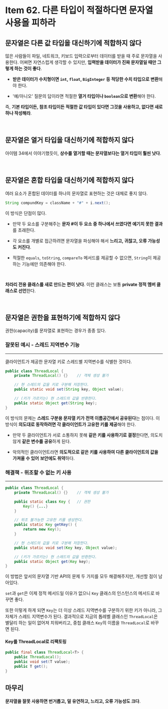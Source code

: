 # Item 62. 다른 타입이 적절하다면 문자열 사용을 피하라

## 문자열은 다른 값 타입을 대신하기에 적합하지 않다

많은 사람들이 파일, 네트워크, 키보드 입력으로부터 데이터를 받을 때 주로 문자열을 사용한다. 어쩌면 자연스럽게 생각할 수 있지만, **입력받을 데이터가 진짜 문자열일 때만 그렇게 하는 것이 좋다**.

- **받은 데이터가 수치형이면 `int`, `float`, `BigInteger` 등 적당한 수치 타입으로 변환**해야 한다.

- '예/아니오' 질문의 답이라면 적절한 **열거 타입이나 `boolean`으로 변환**해야 한다.

즉, **기본 타입이든, 참조 타입이든 적절한 값 타입이 있다면 그것을 사용하고, 없다면 새로 하나 작성해라**.

<br>

## 문자열은 열거 타입을 대신하기에 적합하지 않다

아이템 34에서 이야기했듯이, **상수를 열거할 때는 문자열보다는 열거 타입이 훨씬 낫다**.

<br>

## 문자열은 혼합 타입을 대신하기에 적합하지 않다

여러 요소가 혼합된 데이터를 하나의 문자열로 표현하는 것은 대체로 좋지 않다.

``` java
String compundKey = className + "#" + i.next();
```

이 방식은 단점이 많다. 

- 만약 두 요소를 구분해주는 **문자 #이 두 요소 중 하나에서 쓰였다면 예기치 못한 결과**를 초래한다.

- 각 요소를 개별로 접근하려면 문자열을 파싱해야 해서 **느리고, 귀찮고, 오류 가능성도 커진다**.

- 적절한 `equals`, `toString`, `compareTo` 메서드를 제공할 수 없으면, `String`이 제공하는 기능에만 의존해야 한다.

<br>

**차라리 전용 클래스를 새로 만드는 편이 낫다**. 이런 클래스는 보통 **private 정적 멤버 클래스로 선언**한다.

<br>

## 문자열은 권한을 표현하기에 적합하지 않다

권한(capacity)를 문자열로 표현하는 경우가 종종 있다.

### 잘못된 예시 - 스레드 지역변수 기능
---

클라이언트가 제공한 문자열 키로 스레드별 지역변수를 식별한 것이다.

``` java
public class ThreadLocal {
    private ThreadLocal() {}    // 객체 생성 불가

    // 현 스레드의 값을 키로 구분해 저장한다.
    public static void set(String key, Object value);

    // (키가 가르키는) 현 스레드의 값을 반환한다.
    public static Object get(String key);
}
```

이 방식의 문제는 **스레드 구분용 문자열 키가 전역 이름공간에서 공유된다**는 점이다. 이 방식이 **의도대로 동작하려면 각 클라이언트가 고유한 키를 제공**해야 한다.

- 만약 두 클라이언트가 서로 소통하지 못해 **같은 키를 사용하기로 결정**한다면, 의도치 않게 **같은 변수를 공유**하게 된다.

- 악의적인 클라이언트라면 **의도적으로 같은 키를 사용하여 다른 클라이언트의 값을 가져올 수 있어** **보안에도 취약**하다.

### 해결책 - 위조할 수 없는 키 사용
---

``` java
public class ThreadLocal {
    private ThreadLocal() {}    // 객체 생성 불가

    public static class Key {   // 권한
        Key() {...}
    }

    // 위조 불가능한 고유한 키를 생성한다.
    public static Key getKey() {
        return new Key();
    }

    // 현 스레드의 값을 키로 구분해 저장한다.
    public static void set(Key key, Object value);

    // (키가 가르키는) 현 스레드의 값을 반환한다.
    public static Object get(Key key);
}
```

이 방법은 앞서의 문자열 기반 API의 문제 두 가지를 모두 해결해주지만, 개선할 점이 남아있다. 

`set`과 `get`은 이제 정적 메서드일 이유가 없으니 `Key` 클래스의 인스턴스의 메서드로 바꾸면 좋다. 

또한 이렇게 하게 되면 `Key`는 더 이상 스레드 지역변수를 구분하기 위한 키가 아니라, 그 자체가 스레드 지역변수가 된다. 결과적으로 지금의 톱레벨 클래스인 `ThreadLocal`은 별달리 하는 일이 없어져 치워버리고, 중첩 클래스 `Key`의 이름을 `ThreadLocal`로 바꾸면 된다.

#### Key를 ThreadLocal로 리팩토링

``` java
public final class ThreadLocal<T> {
    public ThreadLocal();
    public void set(T value);
    public T get();
}
```

## 마무리

**문자열을 잘못 사용하면 번거롭고, 덜 유연하고, 느리고, 오류 가능성도 크다**.
